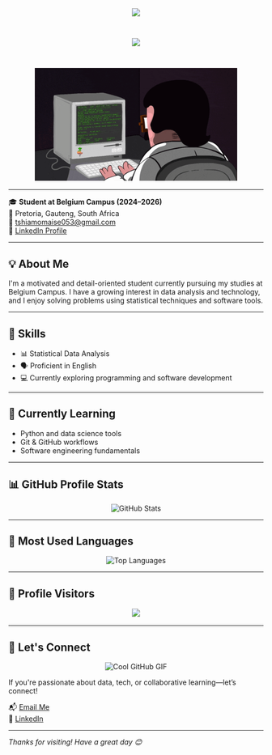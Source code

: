 <!-- Violet Wavy Banner with Larger Background and Same Text Size -->
<p align="center" style="margin: 40px 0;">
  <img src="https://capsule-render.vercel.app/api?type=waving&color=8A2BE2&height=300&section=header&text=👨‍💻%20Hi%20There%20--%20I'm%20Tshiamo%20%F0%9F%92%BB&fontSize=40&fontAlignY=40&animation=twinkling&fontColor=ffffff&fontWeight=700" />
</p>

<!-- Violet Wavy Banner with Larger Background and Same Text Size -->

<p align="center" style="margin: 40px 0;">
  <img src="https://capsule-render.vercel.app/api?type=fading&color=8A2BE2&height=300&section=header&text=👨‍💻%20Hi%20There%20--%20I'm%20Tshiamo&fontSize=40&fontAlignY=40&animation=twinkling&fontColor=ffffff&fontWeight=700" />
</p>

<!-- Typing GIF Animation -->
<p align="center">
  <img src="https://github.com/Tshiamo912/TshiamoMaise/blob/main/ngoding-mulu.gif?raw=true" width="400" alt="Typing GIF" />
</p>

---

🎓 **Student at Belgium Campus (2024–2026)**  
📍 Pretoria, Gauteng, South Africa  
📧 [tshiamomaise053@gmail.com](mailto:tshiamomaise053@gmail.com)  
🔗 [LinkedIn Profile](https://www.linkedin.com/in/tshiamo-maise-517260332)

---

## 💡 About Me

I'm a motivated and detail-oriented student currently pursuing my studies at Belgium Campus. I have a growing interest in data analysis and technology, and I enjoy solving problems using statistical techniques and software tools.

---

## 🧠 Skills

- 📊 Statistical Data Analysis  
- 🗣️ Proficient in English  
- 💻 Currently exploring programming and software development  

---

## 🌱 Currently Learning

- Python and data science tools  
- Git & GitHub workflows  
- Software engineering fundamentals  

---

## 📊 GitHub Profile Stats

<p align="center">
  <img src="https://github-readme-stats.vercel.app/api?username=Tshiamo912&show_icons=true&theme=radical&custom_title=Tshiamo912's%20GitHub%20Stats" alt="GitHub Stats" />
</p>

---

## 📌 Most Used Languages

<p align="center">
  <img src="https://github-readme-stats.vercel.app/api/top-langs/?username=Tshiamo912&layout=compact&theme=radical" alt="Top Languages" />
</p>

---

## 👥 Profile Visitors

<p align="center">
  <img src="https://profile-counter.glitch.me/Tshiamo912/count.svg" />
</p>

---

## 🤝 Let's Connect
<p align="center">
  <img src="https://res.cloudinary.com/practicaldev/image/fetch/s--YUc6bTfM--/c_limit,f_auto,fl_progressive,q_80,w_800/https://dev-to-uploads.s3.amazonaws.com/uploads/articles/6w9dmqqhvlg7r93jlnup.gif" width="600" alt="Cool GitHub GIF" />
</p>

If you're passionate about data, tech, or collaborative learning—let’s connect!

📬 [Email Me](mailto:tshiamomaise053@gmail.com)  
🔗 [LinkedIn](https://www.linkedin.com/in/tshiamo-maise-517260332)

---

*Thanks for visiting! Have a great day 😊*
